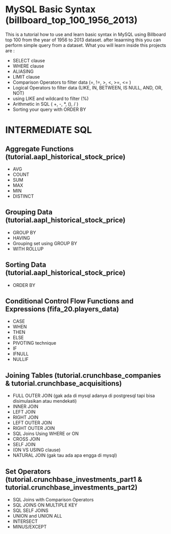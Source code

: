 # MySQL Basic Syntax (billboard_top_100_1956_2013)
This is a tutorial how to use and learn basic syntax in MySQL using Billboard top 100 from the year of 1956 to 2013 dataset. 
after leaarning this you can perform simple query from a dataset.
What you will learn inside this projects are :
* SELECT clause
* WHERE clause
* ALIASING
* LIMIT clause
* Comparison Operators to filter data (=, !=, >, <, >=, <= )
* Logical Operators to filter data (LIKE, IN, BETWEEN, IS NULL, AND, OR, NOT)
* using LIKE and wildcard to filter (%)
* Arithmetic in SQL ( +, -, *, (), / )
* Sorting your query with ORDER BY

# INTERMEDIATE SQL
## Aggregate Functions (tutorial.aapl_historical_stock_price)
* AVG
* COUNT
* SUM
* MAX
* MIN
* DISTINCT

## Grouping Data (tutorial.aapl_historical_stock_price)
* GROUP BY
* HAVING
* Grouping set using GROUP BY
* WITH ROLLUP

## Sorting Data (tutorial.aapl_historical_stock_price)
* ORDER BY

## Conditional Control Flow Functions and Expressions (fifa_20.players_data)
* CASE
* WHEN
* THEN
* ELSE
* PIVOTING technique
* IF
* IFNULL
* NULLIF


## Joining Tables (tutorial.crunchbase_companies & tutorial.crunchbase_acquisitions)
* FULL OUTER JOIN (gak ada di mysql adanya di postgresql tapi bisa disimulasikan atau mendekati)
* INNER JOIN
* LEFT JOIN
* RIGHT JOIN
* LEFT OUTER JOIN
* RIGHT OUTER JOIN
* SQL Joins Using WHERE or ON 
* CROSS JOIN
* SELF JOIN
* (ON VS USING clause)
* NATURAL JOIN (gak tau ada apa engga di mysql)

## Set Operators (tutorial.crunchbase_investments_part1 & tutorial.crunchbase_investments_part2)
* SQL Joins with Comparison Operators
* SQL JOINS ON MULTIPLE KEY
* SQL SELF JOINS
* UNION and UNION ALL
* INTERSECT
* MINUS/EXCEPT

